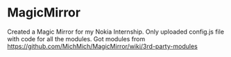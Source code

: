 # MagicMirror
Created a Magic Mirror for my Nokia Internship. Only uploaded config.js file with code for all the modules.
Got modules from https://github.com/MichMich/MagicMirror/wiki/3rd-party-modules
